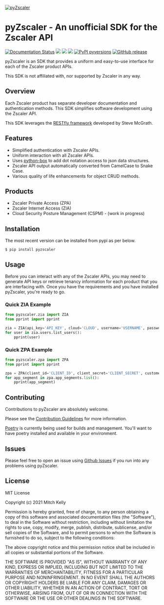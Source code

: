 [![pyZscaler](https://raw.githubusercontent.com/mitchos/pyZscaler/gh-pages/docs/assets/images/logo.svg)](https://github.com/mitchos/pyZscaler)
# pyZscaler - An unofficial SDK for the Zscaler API

[![Documentation Status](https://readthedocs.org/projects/pyzscaler/badge/?version=latest)](https://pyzscaler.readthedocs.io/?badge=latest)
[![](https://img.shields.io/github/license/mitchos/pyZscaler.svg)](https://github.com/mitchos/pyZscaler)
[![](https://app.codacy.com/project/badge/Grade/d339fa5d957140f496fdb5c40abc4666)](https://www.codacy.com/gh/mitchos/pyZscaler/dashboard?utm_source=github.com&amp;utm_medium=referral&amp;utm_content=mitchos/pyZscaler&amp;utm_campaign=Badge_Grade)
[![](https://img.shields.io/pypi/v/pyzscaler.svg)](https://pypi.org/project/pyZscaler)
[![PyPI pyversions](https://img.shields.io/pypi/pyversions/pyzscaler.svg)](https://pypi.python.org/pypi/pyzscaler/)
[![GitHub release](https://img.shields.io/github/release/mitchos/pyZscaler.svg)](https://github.com/mitchos/pyZscaler/releases/)

pyZscaler is an SDK that provides a uniform and easy-to-use interface for each of the Zscaler product APIs.

This SDK is not affiliated with, nor supported by Zscaler in any way.

## Overview
Each Zscaler product has separate developer documentation and authentication methods. This SDK simplifies
software development using the Zscaler API.

This SDK leverages the [RESTfly framework](https://restfly.readthedocs.io/en/latest/index.html) developed
by Steve McGrath.

## Features
- Simplified authentication with Zscaler APIs.
- Uniform interaction with all Zscaler APIs.
- Uses [python-box](https://github.com/cdgriffith/Box/wiki) to add dot notation access to json data structures.
- Zscaler API output automatically converted from CamelCase to Snake Case.
- Various quality of life enhancements for object CRUD methods.

## Products
- Zscaler Private Access (ZPA)
- Zscaler Internet Access (ZIA)
- Cloud Security Posture Management (CSPM) - (work in progress)


## Installation

The most recent version can be installed from pypi as per below.

    $ pip install pyzscaler

## Usage

Before you can interact with any of the Zscaler APIs, you may need to generate API keys or retrieve tenancy information
for each product that you are interfacing with. Once you have the requirements and you have installed pyZscaler,
you're ready to go.


### Quick ZIA Example

```python
from pyzscaler.zia import ZIA
from pprint import pprint

zia = ZIA(api_key='API_KEY', cloud='CLOUD', username='USERNAME', password='PASSWORD')
for user in zia.users.list_users():
    pprint(user)
```

### Quick ZPA Example

```python
from pyzscaler.zpa import ZPA
from pprint import pprint

zpa = ZPA(client_id='CLIENT_ID', client_secret='CLIENT_SECRET', customer_id='CUSTOMER_ID')
for app_segment in zpa.app_segments.list():
    pprint(app_segment)
```

## Contributing

Contributions to pyZscaler are absolutely welcome.

Please see the [Contribution Guidelines](https://github.com/mitchos/pyZscaler/blob/main/CONTRIBUTING.md) for more information.

[Poetry](https://python-poetry.org/docs/) is currently being used for builds and management. You'll want to have
poetry installed and available in your environment.

## Issues
Please feel free to open an issue using [Github Issues](https://github.com/mitchos/pyZscaler/issues) if you run into any problems using pyZscaler.

## License
MIT License

Copyright (c) 2021 Mitch Kelly

Permission is hereby granted, free of charge, to any person obtaining a copy
of this software and associated documentation files (the "Software"), to deal
in the Software without restriction, including without limitation the rights
to use, copy, modify, merge, publish, distribute, sublicense, and/or sell
copies of the Software, and to permit persons to whom the Software is
furnished to do so, subject to the following conditions:

The above copyright notice and this permission notice shall be included in all
copies or substantial portions of the Software.

THE SOFTWARE IS PROVIDED "AS IS", WITHOUT WARRANTY OF ANY KIND, EXPRESS OR
IMPLIED, INCLUDING BUT NOT LIMITED TO THE WARRANTIES OF MERCHANTABILITY,
FITNESS FOR A PARTICULAR PURPOSE AND NONINFRINGEMENT. IN NO EVENT SHALL THE
AUTHORS OR COPYRIGHT HOLDERS BE LIABLE FOR ANY CLAIM, DAMAGES OR OTHER
LIABILITY, WHETHER IN AN ACTION OF CONTRACT, TORT OR OTHERWISE, ARISING FROM,
OUT OF OR IN CONNECTION WITH THE SOFTWARE OR THE USE OR OTHER DEALINGS IN THE
SOFTWARE.
